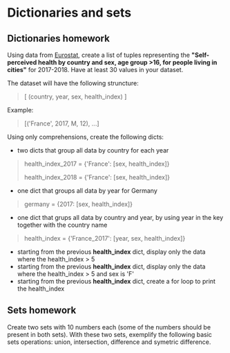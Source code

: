 # Dictionaries and sets

## Dictionaries homework

Using data from [Eurostat](https://appsso.eurostat.ec.europa.eu/nui/show.do?lang=en&dataset=hlth_silc_01), create a list of tuples representing the **"Self-perceived health by country and sex, age group >16, for people living in cities"** for 2017-2018. Have at least 30 values in your dataset.

The dataset will have the following struncture:
> [
> (country, year, sex, health_index)
> ]

Example:
> [('France', 2017, M, 12), ...]

Using only comprehensions, create the following dicts:
- two dicts that group all data by country for each year
> health_index_2017 = {'France': [sex, health_index]}
>
> health_index_2018 = {'France': [sex, health_index]}
- one dict that groups all data by year for Germany
> germany = {2017: [sex, health_index]}
- one dict that grups all data by country and year, by using year in the key together with the country name
> health_index = {'France_2017': [year, sex, health_index]}
- starting from the previous **health_index** dict, display only the data where the health_index > 5
- starting from the previous **health_index** dict, display only the data where the health_index > 5 and sex is 'F'
- starting from the previous **health_index** dict, create a for loop to print the health_index


## Sets homework

Create two sets with 10 numbers each (some of the numbers should be present in both sets). With these two sets, exemplify the following basic sets operations: union, intersection, difference and symetric difference.

